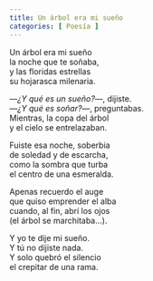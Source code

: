 ```yaml
---
title: Un árbol era mi sueño 
categories: [ Poesía ]
---
```


Un árbol era mi sueño<br>
la noche que te soñaba,<br>
y  las floridas estrellas<br>
su hojarasca milenaria.<br>

—*¿Y qué es un sueño?*—, dijiste.<br>
—*¿Y qué es soñar?*—, preguntabas.<br>
Mientras, la copa del árbol<br>
y el cielo se entrelazaban.<br>

Fuiste esa noche, soberbia<br>
de soledad y de escarcha,<br>
como la sombra que turba<br>
el centro de una esmeralda.<br>

Apenas recuerdo el auge<br>
que quiso emprender el alba<br>
cuando, al fin, abrí los ojos<br>
(el árbol se marchitaba…).<br>

Y yo te dije mi sueño.<br>
Y tú no dijiste nada.<br>
Y solo quebró el silencio<br>
el crepitar de una rama.
